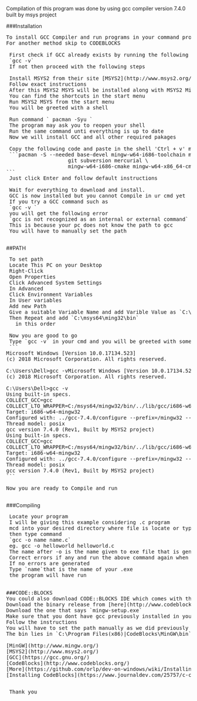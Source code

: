 Compilation of this program was done by using gcc compiler version 7.4.0 built by msys project  

###Installation   
<pre>
To install GCC Compiler and run programs in your command prompt follow steps  
For another method skip to CODEBLOCKS 
 
 First check if GCC already exists by running the following command in your command promt  
 `gcc -v`   
 If not then proceed with the following steps  

 Install MSYS2 from their site [MSYS2](http://www.msys2.org/)    
 Follow exact instructions    
 After this MSYS2 MSYS will be installed along with MSYS2 MinGW 32-bit and MSYS2 MinGW 64-bit    
 You can find the shortcuts in the start menu    
 Run MSYS2 MSYS from the start menu     
 You will be greeted with a shell    

 Run command ` pacman -Syu `    
 The program may ask you to reopen your shell     
 Run the same command unti everything is up to date    
 Now we will install GCC and all other required pakages   
 
 Copy the following code and paste in the shell 'Ctrl + v' might not work  
 ```pacman -S --needed base-devel mingw-w64-i686-toolchain mingw-w64-x86_64-toolchain \  
                    git subversion mercurial \
                    mingw-w64-i686-cmake mingw-w64-x86_64-cmake
```
 Just click Enter and follow default instructions  
 
 Wait for everything to download and install.  
 GCC is now installed but you cannot Compile in ur cmd yet  
 If you try a GCC command such as   
 `gcc -v `
 you will get the following error  
 `gcc is not recognized as an internal or external command`  
 This is because your pc does not know the path to gcc  
 You will have to manually set the path  

</pre>
##PATH
<pre>
 To set path  
 Locate This PC on your Desktop  
 Right-Click   
 Open Properties  
 Click Advanced System Settings  
 In Advanced   
 Click Environment Variables  
 In User variables   
 Add new Path   
 Give a suitable Variable Name and add Varible Value as `C:\msys64\mingw64\bin` i.e. path to bin  
 Then Repeat and add `C:\msys64\ming32\bin`   
   in this order  

 Now you are good to go   
 Type `gcc -v` in your cmd and you will be greeted with something like this  
 ```
Microsoft Windows [Version 10.0.17134.523]
(c) 2018 Microsoft Corporation. All rights reserved.

C:\Users\Dell>gcc -vMicrosoft Windows [Version 10.0.17134.523]
(c) 2018 Microsoft Corporation. All rights reserved.

C:\Users\Dell>gcc -v
Using built-in specs.
COLLECT_GCC=gcc
COLLECT_LTO_WRAPPER=C:/msys64/mingw32/bin/../lib/gcc/i686-w64-mingw32/7.4.0/lto-wrapper.exe
Target: i686-w64-mingw32
Configured with: ../gcc-7.4.0/configure --prefix=/mingw32 --with-local-prefix=/mingw32/local --build=i686-w64-mingw32 --host=i686-w64-mingw32 --target=i686-w64-mingw32 --with-native-system-header-dir=/mingw32/i686-w64-mingw32/include --libexecdir=/mingw32/lib --enable-bootstrap --with-arch=i686 --with-tune=generic --enable-languages=c,lto,c++,objc,obj-c++,fortran,ada --enable-shared --enable-static --enable-libatomic --enable-threads=posix --enable-graphite --enable-fully-dynamic-string --enable-libstdcxx-time=yes --enable-libstdcxx-filesystem-ts=yes --disable-libstdcxx-pch --disable-libstdcxx-debug --disable-isl-version-check --enable-lto --enable-libgomp --disable-multilib --enable-checking=release --disable-rpath --disable-win32-registry --disable-nls --disable-werror --disable-symvers --with-libiconv --with-system-zlib --with-gmp=/mingw32 --with-mpfr=/mingw32 --with-mpc=/mingw32 --with-isl=/mingw32 --with-pkgversion='Rev1, Built by MSYS2 project' --with-bugurl=https://sourceforge.net/projects/msys2 --with-gnu-as --with-gnu-ld --disable-sjlj-exceptions --with-dwarf2
Thread model: posix
gcc version 7.4.0 (Rev1, Built by MSYS2 project)
Using built-in specs.
COLLECT_GCC=gcc
COLLECT_LTO_WRAPPER=C:/msys64/mingw32/bin/../lib/gcc/i686-w64-mingw32/7.4.0/lto-wrapper.exe
Target: i686-w64-mingw32
Configured with: ../gcc-7.4.0/configure --prefix=/mingw32 --with-local-prefix=/mingw32/local --build=i686-w64-mingw32   --host=i686-w64-mingw32 --target=i686-w64-mingw32 --with-native-system-header-dir=/mingw32/i686-w64-mingw32/include   --libexecdir=/mingw32/lib --enable-bootstrap --with-arch=i686 --with-tune=generic --enable-languages=c,lto,c++,objc,obj-c++,fortran,ada   --enable-shared --enable-static --enable-libatomic --enable-threads=posix --enable-graphite --enable-fully-dynamic-string --enable-libstdcxx-time=yes --enable-libstdcxx-filesystem-ts=yes   --disable-libstdcxx-pch --disable-libstdcxx-debug --disable-isl-version-check --enable-lto --enable-libgomp --disable-multilib   --enable-checking=release --disable-rpath --disable-win32-registry --disable-nls --disable-werror --disable-symvers --with-libiconv   --with-system-zlib --with-gmp=/mingw32 --with-mpfr=/mingw32 --with-mpc=/mingw32 --with-isl=/mingw32 --with-pkgversion='Rev1, Built by   MSYS2 project' --with-bugurl=https://sourceforge.net/projects/msys2 --with-gnu-as --with-gnu-ld --disable-sjlj-exceptions --with-dwarf2  
Thread model: posix
gcc version 7.4.0 (Rev1, Built by MSYS2 project)
```

Now you are ready to Compile and run  

</pre>
###Compiling    
<pre>
 Locate your program   
 I will be giving this example considering .c program  
 mcd into your desired directory where file is locate or type cmd in the adress bar     
 then type command   
 `gcc -o name name.c`  
 eg. gcc -o helloworld helloworld.c  
 The name after -o is the name given to exe file that is generated   
 Correct errors if any and run the above command again when done     
 If no errors are generated     
 Type `name`that is the name of your .exe     
 the program will have run    

        
###CODE::BLOCKS  
You could also download CODE::BLOCKS IDE which comes with the GCC compiler  
Download the binary release from [here](http://www.codeblocks.org/downloads)  
Download the one that says `mingw-setup.exe`  
Make sure that you dont have gcc previously installed in your computer   
Follow the instructions   
You will have to set the path manually as we did previously  
The bin lies in `C:\Program Files(x86)|CodeBlocks\MinGW\bin`  

[MinGW](http://www.mingw.org/)  
[MSYS2](http://www.msys2.org/)  
[GCC](https://gcc.gnu.org/)  
[CodeBlocks](http://www.codeblocks.org/)   
[More](https://github.com/orlp/dev-on-windows/wiki/Installing-GCC--&-MSYS2)   
[Installing CodeBlocks](https://www.journaldev.com/25757/c-compiler-windows-gcc)  

<pre>
 Thank you  